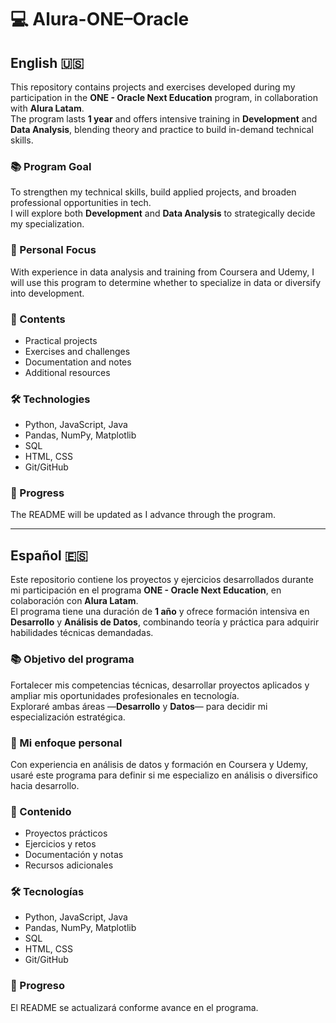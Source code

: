 # 💻 Alura-ONE–Oracle

## English 🇺🇸

This repository contains projects and exercises developed during my participation in the **ONE - Oracle Next Education** program, in collaboration with **Alura Latam**.  
The program lasts **1 year** and offers intensive training in **Development** and **Data Analysis**, blending theory and practice to build in-demand technical skills.

### 📚 Program Goal  
To strengthen my technical skills, build applied projects, and broaden professional opportunities in tech.  
I will explore both **Development** and **Data Analysis** to strategically decide my specialization.

### 🚀 Personal Focus  
With experience in data analysis and training from Coursera and Udemy, I will use this program to determine whether to specialize in data or diversify into development.

### 📂 Contents  
- Practical projects  
- Exercises and challenges  
- Documentation and notes  
- Additional resources  

### 🛠️ Technologies  
- Python, JavaScript, Java  
- Pandas, NumPy, Matplotlib  
- SQL  
- HTML, CSS  
- Git/GitHub  

### 📅 Progress  
The README will be updated as I advance through the program.

---

## Español 🇪🇸

Este repositorio contiene los proyectos y ejercicios desarrollados durante mi participación en el programa **ONE - Oracle Next Education**, en colaboración con **Alura Latam**.  
El programa tiene una duración de **1 año** y ofrece formación intensiva en **Desarrollo** y **Análisis de Datos**, combinando teoría y práctica para adquirir habilidades técnicas demandadas.

### 📚 Objetivo del programa  
Fortalecer mis competencias técnicas, desarrollar proyectos aplicados y ampliar mis oportunidades profesionales en tecnología.  
Exploraré ambas áreas —**Desarrollo** y **Datos**— para decidir mi especialización estratégica.

### 🚀 Mi enfoque personal  
Con experiencia en análisis de datos y formación en Coursera y Udemy, usaré este programa para definir si me especializo en análisis o diversifico hacia desarrollo.

### 📂 Contenido  
- Proyectos prácticos  
- Ejercicios y retos  
- Documentación y notas  
- Recursos adicionales  

### 🛠️ Tecnologías  
- Python, JavaScript, Java  
- Pandas, NumPy, Matplotlib  
- SQL  
- HTML, CSS  
- Git/GitHub  

### 📅 Progreso  
El README se actualizará conforme avance en el programa.
